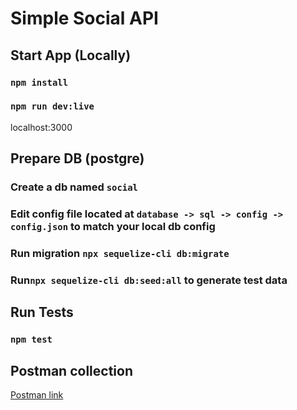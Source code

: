 # Simple Social API

## Start App (Locally)


### `npm install`
### `npm run dev:live`

localhost:3000

## Prepare DB (postgre)

### Create a db named `social`


### Edit config file located at `database -> sql -> config -> config.json` to match your local db config


### Run migration `npx sequelize-cli db:migrate`

### Run`npx sequelize-cli db:seed:all` to generate test data

## Run Tests
### `npm test`

## Postman collection

[Postman link](https://documenter.getpostman.com/view/6871862/2sA358eRmh)
